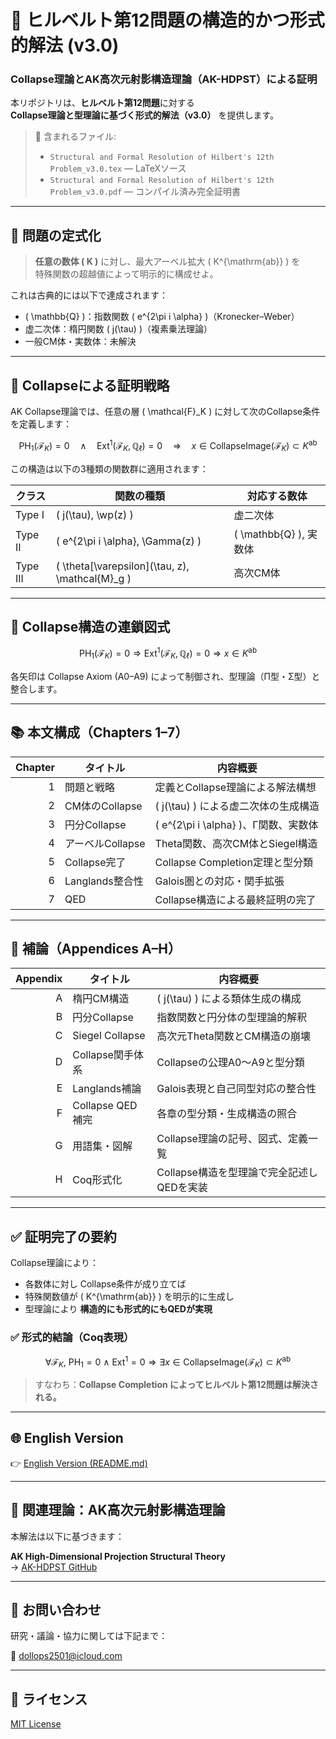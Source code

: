 # 📘 ヒルベルト第12問題の構造的かつ形式的解法 (v3.0)

### Collapse理論とAK高次元射影構造理論（AK-HDPST）による証明

本リポジトリは、**ヒルベルト第12問題**に対する  
**Collapse理論と型理論に基づく形式的解法（v3.0）** を提供します。

> 📄 含まれるファイル:
> - `Structural and Formal Resolution of Hilbert's 12th Problem_v3.0.tex` — LaTeXソース  
> - `Structural and Formal Resolution of Hilbert's 12th Problem_v3.0.pdf` — コンパイル済み完全証明書

---

## 🎯 問題の定式化

> **任意の数体 \( K \)** に対し、最大アーベル拡大 \( K^{\mathrm{ab}} \) を  
> 特殊関数の超越値によって明示的に構成せよ。  

これは古典的には以下で達成されます：

- \( \mathbb{Q} \)：指数関数 \( e^{2\pi i \alpha} \)（Kronecker–Weber）
- 虚二次体：楕円関数 \( j(\tau) \)（複素乗法理論）
- 一般CM体・実数体：未解決

---

## 🧠 Collapseによる証明戦略

AK Collapse理論では、任意の層 \( \mathcal{F}_K \) に対して次のCollapse条件を定義します：

```math
\mathrm{PH}_1(\mathcal{F}_K) = 0 \quad \land \quad \mathrm{Ext}^1(\mathcal{F}_K, \mathbb{Q}_\ell) = 0
\quad \Rightarrow \quad
x \in \mathrm{CollapseImage}(\mathcal{F}_K) \subset K^{\mathrm{ab}}
```

この構造は以下の3種類の関数群に適用されます：

| クラス | 関数の種類 | 対応する数体 |
|--------|--------------|----------------|
| Type I | \( j(\tau), \wp(z) \) | 虚二次体 |
| Type II | \( e^{2\pi i \alpha}, \Gamma(z) \) | \( \mathbb{Q} \), 実数体 |
| Type III | \( \theta[\varepsilon](\tau, z), \mathcal{M}_g \) | 高次CM体 |

---

## 🧩 Collapse構造の連鎖図式

```math
\mathrm{PH}_1(\mathcal{F}_K) = 0
\Rightarrow
\mathrm{Ext}^1(\mathcal{F}_K, \mathbb{Q}_\ell) = 0
\Rightarrow
x \in K^{\mathrm{ab}}
```

各矢印は Collapse Axiom (A0–A9) によって制御され、型理論（Π型・Σ型）と整合します。

---

## 📚 本文構成（Chapters 1–7）

| Chapter | タイトル | 内容概要 |
|--------:|----------|----------|
| 1 | 問題と戦略 | 定義とCollapse理論による解法構想 |
| 2 | CM体のCollapse | \( j(\tau) \) による虚二次体の生成構造 |
| 3 | 円分Collapse | \( e^{2\pi i \alpha} \)、Γ関数、実数体 |
| 4 | アーベルCollapse | Theta関数、高次CM体とSiegel構造 |
| 5 | Collapse完了 | Collapse Completion定理と型分類 |
| 6 | Langlands整合性 | Galois圏との対応・関手拡張 |
| 7 | QED | Collapse構造による最終証明の完了 |

---

## 📑 補論（Appendices A–H）

| Appendix | タイトル | 内容概要 |
|---------:|----------|-----------|
| A | 楕円CM構造 | \( j(\tau) \) による類体生成の構成 |
| B | 円分Collapse | 指数関数と円分体の型理論的解釈 |
| C | Siegel Collapse | 高次元Theta関数とCM構造の崩壊 |
| D | Collapse関手体系 | Collapseの公理A0〜A9と型分類 |
| E | Langlands補論 | Galois表現と自己同型対応の整合性 |
| F | Collapse QED補完 | 各章の型分類・生成構造の照合 |
| G | 用語集・図解 | Collapse理論の記号、図式、定義一覧 |
| H | Coq形式化 | Collapse構造を型理論で完全記述しQEDを実装 |

---

## ✅ 証明完了の要約

Collapse理論により：

- 各数体に対し Collapse条件が成り立てば  
- 特殊関数値が \( K^{\mathrm{ab}} \) を明示的に生成し  
- 型理論により **構造的にも形式的にもQEDが実現**

### ✅ 形式的結論（Coq表現）

```math
\forall \mathcal{F}_K,\ 
\mathrm{PH}_1 = 0 \ \wedge\ \mathrm{Ext}^1 = 0
\Rightarrow
\exists x \in \mathrm{CollapseImage}(\mathcal{F}_K) \subset K^{\mathrm{ab}}
```

> すなわち：**Collapse Completion によってヒルベルト第12問題は解決される。**

---

## 🌐 English Version

👉 [English Version (README.md)](https://github.com/Kobayashi2501/Structural-Collapse-Hilbert12/blob/main/README.md)

---

## 🧠 関連理論：AK高次元射影構造理論

本解法は以下に基づきます：

**AK High-Dimensional Projection Structural Theory**  
→ [AK-HDPST GitHub](https://github.com/Kobayashi2501/AK-High-Dimensional-Projection-Structural-Theory)

---

## 📩 お問い合わせ

研究・議論・協力に関しては下記まで：

📧 [dollops2501@icloud.com](mailto:dollops2501@icloud.com)

---

## 📘 ライセンス

[MIT License](https://opensource.org/licenses/MIT)
